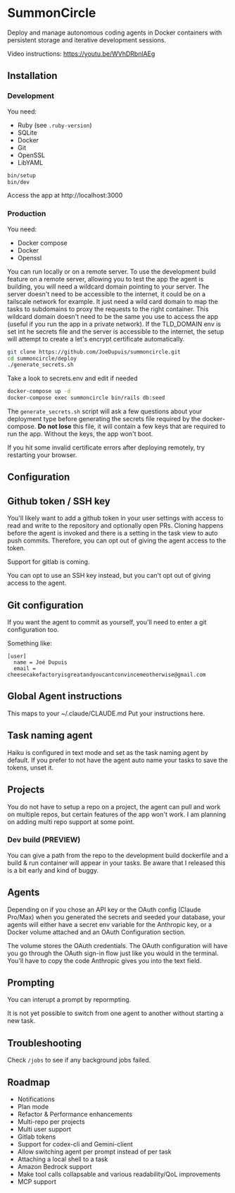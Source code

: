 # SummonCircle

Deploy and manage autonomous coding agents in Docker containers with persistent storage and iterative development sessions.

Video instructions:
https://youtu.be/WVhDRbnlAEg

## Installation

### Development

You need:

- Ruby (see `.ruby-version`)
- SQLite
- Docker
- Git
- OpenSSL
- LibYAML


```bash
bin/setup
bin/dev
```

Access the app at http://localhost:3000

### Production

You need:
- Docker compose
- Docker
- Openssl

You can run locally or on a remote server.
To use the development build feature on a remote server, allowing you to test the app the agent is building, you will need a wildcard domain pointing to your server.
The server doesn't need to be accessible to the internet, it could be on a tailscale network for example. It just need a wild card domain to map the tasks to subdomains to proxy the requests to the right container.
This wildcard domain doesn't need to be the same you use to access the app (useful if you run the app in a private network).
If the TLD_DOMAIN env is set int he secrets file and the server is accessible to the internet, the setup will attempt to create a let's encrypt certificate automatically.


```bash
git clone https://github.com/JoeDupuis/summoncircle.git
cd summoncircle/deploy
./generate_secrets.sh
```

Take a look to secrets.env and edit if needed

```bash
docker-compose up -d
docker-compose exec summoncircle bin/rails db:seed
```

The `generate_secrets.sh` script will ask a few questions about your deployment type before generating the secrets file required by the docker-compose.
**Do not lose** this file, it will contain a few keys that are required to run the app. Without the keys, the app won't boot.

If you hit some invalid certificate errors after deploying remotely, try restarting your browser.

## Configuration

## Github token / SSH key

You'll likely want to add a github token in your user settings with access to read and write to the repository and optionally open PRs.
Cloning happens before the agent is invoked and there is a setting in the task view to auto push commits. Therefore, you can opt out of giving the agent access to the token.

Support for gitlab is coming.

You can opt to use an SSH key instead, but you can't opt out of giving access to the agent.

## Git configuration

If you want the agent to commit as yourself, you'll need to enter a git configuration too.

Something like:

```
[user]
  name = Joé Dupuis
  email = cheesecakefactoryisgreatandyoucantconvincemeotherwise@gmail.com
```

## Global Agent instructions

This maps to your ~/.claude/CLAUDE.md
Put your instructions here.

## Task naming agent

Haiku is configured in text mode and set as the task naming agent by default. If you prefer to not have the agent auto name your tasks to save the tokens, unset it.

## Projects

You do not have to setup a repo on a project, the agent can pull and work on multiple repos, but certain features of the app won't work. I am planning on adding multi repo support at some point.

### Dev build (PREVIEW)

You can give a path from the repo to the development build dockerfile and a build & run container will appear in your tasks.
Be aware that I released this is a bit early and kind of buggy.

## Agents

Depending on if you chose an API key or the OAuth config (Claude Pro/Max) when you generated the secrets and seeded your database, your agents will either have a secret env variable for the Anthropic key, or a Docker volume attached and an OAuth Configuration section.

The volume stores the OAuth credentials. The OAuth configuration will have you go through the OAuth sign-in flow just like you would in the terminal. You'll have to copy the code Anthropic gives you into the text field.

## Prompting

You can interupt a prompt by repormpting.

It is not yet possible to switch from one agent to another without starting a new task.

## Troubleshooting

Check `/jobs` to see if any background jobs failed.


## Roadmap

- Notifications
- Plan mode
- Refactor & Performance enhancements
- Multi-repo per projects
- Multi user support
- Gitlab tokens
- Support for codex-cli and Gemini-client
- Allow switching agent per prompt instead of per task
- Attaching a local shell to a task
- Amazon Bedrock support
- Make tool calls collapsable and various readability/QoL improvements
- MCP support
